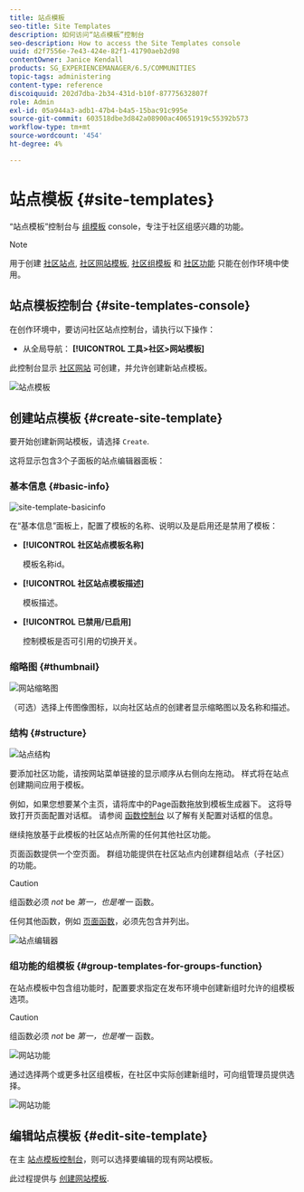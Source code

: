 ```yaml
---
title: 站点模板
seo-title: Site Templates
description: 如何访问“站点模板”控制台
seo-description: How to access the Site Templates console
uuid: d2f7556e-7e43-424e-82f1-41790aeb2d98
contentOwner: Janice Kendall
products: SG_EXPERIENCEMANAGER/6.5/COMMUNITIES
topic-tags: administering
content-type: reference
discoiquuid: 202d7dba-2b34-431d-b10f-87775632807f
role: Admin
exl-id: 05a944a3-adb1-47b4-b4a5-15bac91c995e
source-git-commit: 603518dbe3d842a08900ac40651919c55392b573
workflow-type: tm+mt
source-wordcount: '454'
ht-degree: 4%

---
```


# 站点模板 {#site-templates}

“站点模板”控制台与 [组模板](tools-groups.md) console，专注于社区组感兴趣的功能。

>[!NOTE]
>
>用于创建 [社区站点](sites-console.md), [社区网站模板](sites.md), [社区组模板](tools-groups.md) 和 [社区功能](functions.md) 只能在创作环境中使用。

## 站点模板控制台 {#site-templates-console}

在创作环境中，要访问社区站点控制台，请执行以下操作：

* 从全局导航： **[!UICONTROL 工具>社区>网站模板]**

此控制台显示 [社区网站](sites-console.md) 可创建，并允许创建新站点模板。

![站点模板](assets/site-template.png)

## 创建站点模板 {#create-site-template}

要开始创建新网站模板，请选择 `Create`.

这将显示包含3个子面板的站点编辑器面板：

### 基本信息 {#basic-info}

![site-template-basicinfo](assets/site-template-basicinfo.png)

在“基本信息”面板上，配置了模板的名称、说明以及是启用还是禁用了模板：

* **[!UICONTROL 社区站点模板名称]**

   模板名称id。

* **[!UICONTROL 社区站点模板描述]**

   模板描述。

* **[!UICONTROL 已禁用/已启用]**

   控制模板是否可引用的切换开关。

### 缩略图 {#thumbnail}

![网站缩略图](assets/site-thumbnail.png)

（可选）选择上传图像图标，以向社区站点的创建者显示缩略图以及名称和描述。

### 结构 {#structure}

![站点结构](assets/site-structure.png)

要添加社区功能，请按网站菜单链接的显示顺序从右侧向左拖动。 样式将在站点创建期间应用于模板。

例如，如果您想要某个主页，请将库中的Page函数拖放到模板生成器下。 这将导致打开页面配置对话框。 请参阅 [函数控制台](functions.md) 以了解有关配置对话框的信息。

继续拖放基于此模板的社区站点所需的任何其他社区功能。

页面函数提供一个空页面。 群组功能提供在社区站点内创建群组站点（子社区）的功能。

>[!CAUTION]
>
>组函数必须 *not* be *第一，也是唯一* 函数。
>
>任何其他函数，例如 [页面函数](functions.md#page-function)，必须先包含并列出。

![站点编辑器](assets/site-editor.png)

### 组功能的组模板 {#group-templates-for-groups-function}

在站点模板中包含组功能时，配置要求指定在发布环境中创建新组时允许的组模板选项。

>[!CAUTION]
>
>组函数必须 *not* be *第一，也是唯一* 函数。

![网站功能](assets/site-functions.png)

通过选择两个或更多社区组模板，在社区中实际创建新组时，可向组管理员提供选择。

![网站功能](assets/site-functions1.png)

## 编辑站点模板 {#edit-site-template}

在主 [站点模板控制台](#site-templates-console)，则可以选择要编辑的现有网站模板。

此过程提供与 [创建网站模板](#create-site-template).

